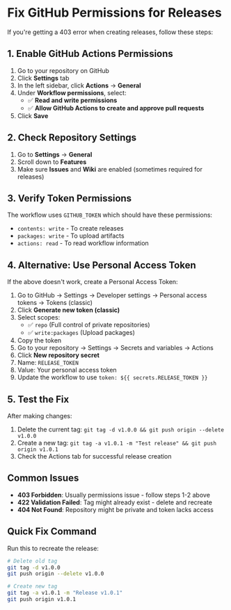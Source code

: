 # Fix GitHub Permissions for Releases

If you're getting a 403 error when creating releases, follow these steps:

## 1. Enable GitHub Actions Permissions

1. Go to your repository on GitHub
2. Click **Settings** tab
3. In the left sidebar, click **Actions** → **General**
4. Under **Workflow permissions**, select:
   - ✅ **Read and write permissions**
   - ✅ **Allow GitHub Actions to create and approve pull requests**
5. Click **Save**

## 2. Check Repository Settings

1. Go to **Settings** → **General**
2. Scroll down to **Features**
3. Make sure **Issues** and **Wiki** are enabled (sometimes required for releases)

## 3. Verify Token Permissions

The workflow uses `GITHUB_TOKEN` which should have these permissions:
- `contents: write` - To create releases
- `packages: write` - To upload artifacts
- `actions: read` - To read workflow information

## 4. Alternative: Use Personal Access Token

If the above doesn't work, create a Personal Access Token:

1. Go to GitHub → Settings → Developer settings → Personal access tokens → Tokens (classic)
2. Click **Generate new token (classic)**
3. Select scopes:
   - ✅ `repo` (Full control of private repositories)
   - ✅ `write:packages` (Upload packages)
4. Copy the token
5. Go to your repository → Settings → Secrets and variables → Actions
6. Click **New repository secret**
7. Name: `RELEASE_TOKEN`
8. Value: Your personal access token
9. Update the workflow to use `token: ${{ secrets.RELEASE_TOKEN }}`

## 5. Test the Fix

After making changes:
1. Delete the current tag: `git tag -d v1.0.0 && git push origin --delete v1.0.0`
2. Create a new tag: `git tag -a v1.0.1 -m "Test release" && git push origin v1.0.1`
3. Check the Actions tab for successful release creation

## Common Issues

- **403 Forbidden**: Usually permissions issue - follow steps 1-2 above
- **422 Validation Failed**: Tag might already exist - delete and recreate
- **404 Not Found**: Repository might be private and token lacks access

## Quick Fix Command

Run this to recreate the release:

```bash
# Delete old tag
git tag -d v1.0.0
git push origin --delete v1.0.0

# Create new tag
git tag -a v1.0.1 -m "Release v1.0.1"
git push origin v1.0.1
```